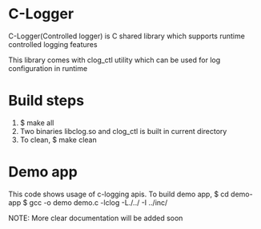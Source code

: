 
C-Logger
========

C-Logger(Controlled logger) is C shared library which supports runtime controlled logging features

This library comes with clog_ctl utility which can be used for log configuration in runtime

Build steps
===========

1. $ make all
2. Two binaries libclog.so and clog_ctl is built in current directory
3. To clean,
    $ make clean

Demo app
========
This code shows usage of c-logging apis.
To build demo app,
   $ cd demo-app
   $ gcc -o demo demo.c -lclog -L./../ -I ../inc/


NOTE: More clear documentation will be added soon
